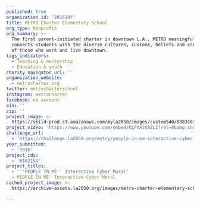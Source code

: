 ```yaml
---
published: true
organization_id: '2016147'
title: METRO Charter Elementary School
org_type: Nonprofit
org_summary: >-
  The first parent-initiated charter in downtown L.A., METRO meaningfully
  connects students with the diverse cultures, customs, beliefs and creativity
  of those who work and live downtown.
tags_indicators:
  - Teaching & mentorship
  - Education & youth
charity_navigator_url: ''
organization_website:
  - metrocharter.org
twitter: metrocharterschool
instagram: metrocharter
facebook: no account
ein: ''
zip: ''
project_image: >-
  https://skild-prod.s3.amazonaws.com/myla2050/images/custom540/0883163005741-team91.jpg
project_video: 'https://www.youtube.com/embed/KLFAAlK8ZLI?rel=0&amp;showinfo=0'
challenge_url:
  - 'https://challenge.la2050.org/entry/people-in-me-interactive-cyber-mural'
year_submitted:
  - '2016'
project_ids:
  - '6102154'
project_titles:
  - '''PEOPLE IN ME'' Interactive Cyber Mural'
  - PEOPLE IN ME' Interactive Cyber Mural
cached_project_image: >-
  https://archive-assets.la2050.org/images/metro-charter-elementary-school/skild-prod.s3.amazonaws.com/myla2050/images/custom540/0883163005741-team91.jpg

---
```

